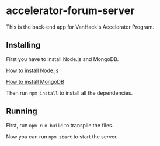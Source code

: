 # accelerator-forum-server
This is the back-end app for VanHack's Accelerator Program.

## Installing
First you have to install Node.js and MongoDB.

[How to install Node.js](https://nodejs.org/en/download/package-manager/)

[How to install MongoDB](https://docs.mongodb.com/manual/installation/)

Then run `npm install` to install all the dependencies.

## Running
First, run `npm run build` to transpile the files.
 
Now you can run `npm start` to start the server.
